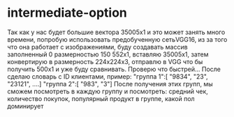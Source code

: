 # intermediate-option
Так как у нас будет большие вектора 35005x1 и это может занять много времени, попробую использовать предобученную сетьVGG16, из за того что она работает с изображениями, буду создавать массив заполненный 0 размерностью 150 552x1, вставляю 35005x1, затем конвертирую в размерность 224x224x3, отправлю в VGG что бы получить 500x1 и уже буду сравнивать. Проверю что быстрей...
После сделаю словарь с ID клиентами, пример:
"группа 1":[ "9834", "23", "23121", ....]
"группа 2":[ "983", "3"]
После получения этих групп, мы сможем посмотреть в каждую группу и посмотреть:
средний чек, количество покупок, популярный продукт в группе, какой пол доминирует
